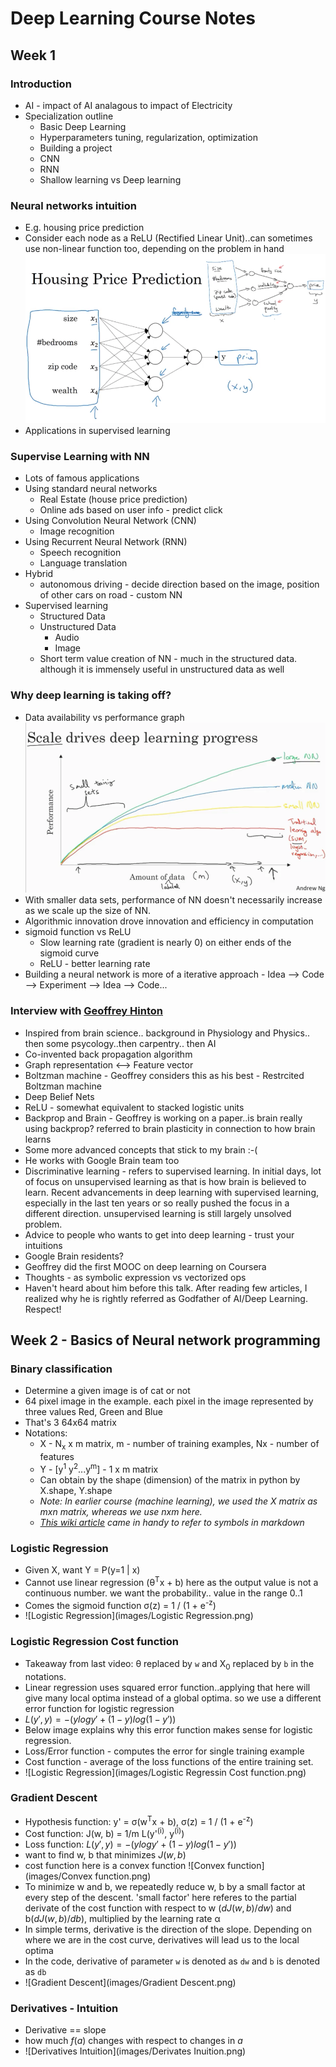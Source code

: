 # Deep Learning Course Notes

## Week 1
### Introduction
* AI - impact of AI analagous to impact of Electricity 
* Specialization outline
    * Basic Deep Learning
    * Hyperparameters tuning, regularization, optimization
    * Building a project
    * CNN
    * RNN
    * Shallow learning vs Deep learning

### Neural networks intuition
* E.g. housing price prediction
* Consider each node as a ReLU (Rectified Linear Unit)..can sometimes use non-linear function too, depending on the problem in hand
![Housing Price Prediction](images/neural-networks-intuition.png)
* Applications in supervised learning

### Supervise Learning with NN
* Lots of famous applications
* Using standard neural networks
    * Real Estate (house price prediction)
    * Online ads based on user info - predict click
* Using Convolution Neural Network (CNN) 
    * Image recognition
* Using Recurrent Neural Network (RNN)
    * Speech recognition
    * Language translation
* Hybrid
    * autonomous driving - decide direction based on the image, position of other cars on road - custom NN
* Supervised learning
    * Structured Data
    * Unstructured Data
        * Audio
        * Image
    * Short term value creation of NN - much in the structured data. although it is immensely useful in unstructured data as well

### Why deep learning is taking off?
* Data availability vs performance graph
![Why deep learning is taking off](images/why-deep-learning-is-taking-off.png)
* With smaller data sets, performance of NN doesn't necessarily increase as we scale up the size of NN.
* Algorithmic innovation drove innovation and efficiency in computation
* sigmoid function vs ReLU
    * Slow learning rate (gradient is nearly 0) on either ends of the sigmoid curve
    * ReLU - better learning rate
* Building a neural network is more of a iterative approach - Idea --> Code --> Experiment --> Idea --> Code...

### Interview with [Geoffrey Hinton](https://en.wikipedia.org/wiki/Geoffrey_Hinton)
* Inspired from brain science.. background in Physiology and Physics.. then some psycology..then carpentry.. then AI
* Co-invented back propagation algorithm
* Graph representation <--> Feature vector
* Boltzman machine - Geoffrey considers this as his best - Restrcited Boltzman machine 
* Deep Belief Nets
* ReLU - somewhat equivalent to stacked logistic units
* Backprop and Brain - Geoffrey is working on a paper..is brain really using backprop? referred to brain plasticity in connection to how brain learns
* Some more advanced concepts that stick to my brain :-(
* He works with Google Brain team too
* Discriminative learning - refers to supervised learning. In initial days, lot of focus on unsupervised learning as that is how brain is believed to learn. Recent advancements in deep learning with supervised learning, especially in the last ten years or so really pushed the focus in a different direction. unsupervised learning is still largely unsolved problem. 
* Advice to people who wants to get into deep learning - trust your intuitions 
* Google Brain residents? 
* Geoffrey did the first MOOC on deep learning on Coursera
* Thoughts - as symbolic expression vs vectorized ops
* Haven't heard about him before this talk. After reading few articles, I realized why he is rightly referred as Godfather of AI/Deep Learning. Respect!

## Week 2 - Basics of Neural network programming
### Binary classification
* Determine a given image is of cat or not
* 64 pixel image in the example. each pixel in the image represented by three values Red, Green and Blue
* That's 3 64x64 matrix
* Notations:
    * X - N<sub>x</sub> x m matrix, m - number of training examples, Nx - number of features
    * Y - [y<sup>1</sup> y<sup>2</sup>...y<sup>m</sup>] - 1 x m matrix
    * Can obtain by the shape (dimension) of the matrix in python by X.shape, Y.shape
    * *Note: In earlier course (machine learning), we used the X matrix as mxn matrix, whereas we use nxm here.*
    * *[This wiki article](https://en.wikipedia.org/wiki/List_of_XML_and_HTML_character_entity_references) came in handy to refer to symbols in markdown*
  
### Logistic Regression
* Given X, want Y = P(y=1 | x)
* Cannot use linear regression (&theta;<sup>T</sup>x + b) here as the output value is not a continuous number. we want the probability.. value in the range 0..1
* Comes the sigmoid function &sigma;(z) = 1 / (1 + e<sup>-z</sup>)
* ![Logistic Regression](images/Logistic Regression.png)

### Logistic Regression Cost function
* Takeaway from last video: &theta; replaced by `w` and X<sub>0</sub> replaced by `b` in the notations.
* Linear regression uses squared error function..applying that here will give many local optima instead of a global optima. so we use a different error function for logistic regression
* $L(y', y) = - (ylogy' + (1-y)log(1-y'))$
* Below image explains why this error function makes sense for logistic regression.
* Loss/Error function - computes the error for single training example
* Cost function - average of the loss functions of the entire training set.
* ![Logistic Regression](images/Logistic Regressin Cost function.png)

### Gradient Descent
* Hypothesis function: y' = &sigma;(w<sup>T</sup>x + b), &sigma;(z) = 1 / (1 + e<sup>-z</sup>)
* Cost function: J(w, b) = 1/m L(y'<sup>(i)</sup>, y<sup>(i)</sup>)
* Loss function: $L(y', y) = - (ylogy' + (1-y)log(1-y'))$
* want to find w, b that minimizes $J(w, b)$
* cost function here is a convex function
![Convex function](images/Convex function.png)
* To minimize w and b, we repeatedly reduce w, b by a small factor at every step of the descent. 'small factor' here referes to the partial derivate of the cost function with respect to w ($dJ(w, b)/dw)$ and b($dJ(w, b)/db)$, multiplied by the learning rate &alpha;
* In simple terms, derivative is the direction of the slope. Depending on where we are in the cost curve, derivatives will lead us to the local optima
* In the code, derivative of parameter `w` is denoted as `dw` and `b` is denoted as `db`
* ![Gradient Descent](images/Gradient Descent.png)

### Derivatives - Intuition
* Derivative == slope
* how much $f(a)$ changes with respect to changes in $a$
* ![Derivatives Intuition](images/Derivates Inuition.png)
